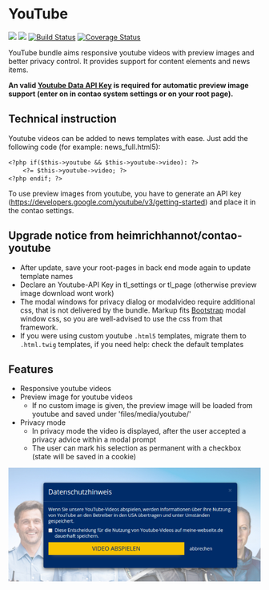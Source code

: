 # YouTube

[![](https://img.shields.io/packagist/v/heimrichhannot/contao-youtube-bundle.svg)](https://packagist.org/packages/heimrichhannot/contao-youtube-bundle)
[![](https://img.shields.io/packagist/dt/heimrichhannot/contao-youtube-bundle.svg)](https://packagist.org/packages/heimrichhannot/contao-youtube-bundle)
[![Build Status](https://travis-ci.org/heimrichhannot/contao-youtube-bundle.svg?branch=master)](https://travis-ci.org/heimrichhannot/contao-youtube-bundle)
[![Coverage Status](https://coveralls.io/repos/github/heimrichhannot/contao-youtube-bundle/badge.svg?branch=master)](https://coveralls.io/github/heimrichhannot/contao-youtube-bundle?branch=master)

YouTube bundle aims responsive youtube videos with preview images and better privacy control.
It provides support for content elements and news items.

**An valid [Youtube Data API Key](https://developers.google.com/youtube/v3/getting-started) is required for automatic preview image support (enter on in contao system settings or on your root page).** 

## Technical instruction

Youtube videos can be added to news templates with ease. Just add the following code (for example: news_full.html5):

```
<?php if($this->youtube && $this->youtube->video): ?>
	<?= $this->youtube->video; ?>
<?php endif; ?>
```

To use preview images from youtube, you have to generate an API key (https://developers.google.com/youtube/v3/getting-started) and place it in the contao settings.

## Upgrade notice from heimrichhannot/contao-youtube

- After update, save your root-pages in back end mode again to update template names
- Declare an Youtube-API Key in tl_settings or tl_page (otherwise preview image download wont work)
- The modal windows for privacy dialog or modalvideo require additional css, that is not delivered by the bundle. Markup fits [Bootstrap](http://getbootstrap.com/) modal window css, so you are well-advised to use the css from that framework.
- If you were using custom youtube `.html5` templates, migrate them to `.html.twig` templates, if you need help: check the default templates

## Features
 
* Responsive youtube videos
* Preview image for youtube videos
    * If no custom image is given, the preview image will be loaded from youtube and saved under 'files/media/youtube/' 
* Privacy mode 
    * In privacy mode the video is displayed, after the user accepted a privacy advice within a modal prompt
    * The user can mark his selection as permanent with a checkbox (state will be saved in a cookie) 

![alt privacy modal](./docs/img/privacy_modal.jpg)